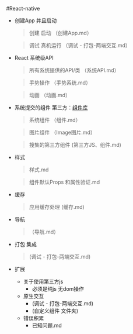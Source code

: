 #React-native

* 创建App 并且启动

	> 创建 启动  （创建App.md）
	
	> 调试 真机运行 （调试 - 打包-两端交互.md）
	
* React 系统级API
	
	>所有系统提供的API/类  （系统API.md）
	
	>手势操作 （手势系统.md）
	
	>动画 （动画.md）
	
	
	
* 系统提交的组件  第三方：[组件库](https://js.coach/?collection=React+Native)
	
	> 系统组件 （组件.md）
	
	> 图片组件 （Image图片.md）
	
	> 搜集的第三方组件 (第三方JS、组件.md)
	
* 样式
	
	> 样式.md
	
	> 组件默认Props 和属性验证.md

* 缓存

	> 应用缓存处理 (缓存.md)
	
* 导航
	
	> （导航.md）
	
* 打包 集成
	
	> (调试 - 打包-两端交互.md)
	
* 扩展
	* 关于使用第三方js
		* 必须是纯js 无dom操作
	* 原生交互
		* (调试 - 打包-两端交互.md)
		* (自定义组件 文件夹)
	* 错误积累
		* 已知问题.md